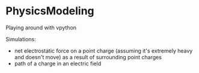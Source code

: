 # PhysicsModeling
Playing around with vpython

Simulations:
- net electrostatic force on a point charge (assuming it's extremely heavy and doesn't move) as a result of surrounding point charges
- path of a charge in an electric field

